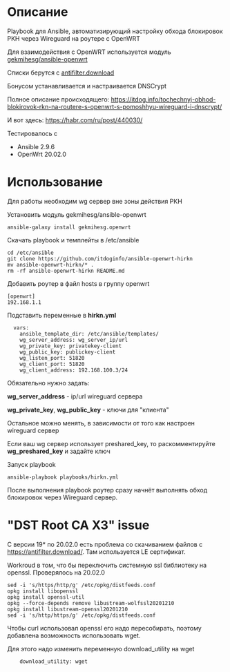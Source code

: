 # Описание
Playbook для Ansible, автоматизирующий настройку обхода блокировок РКН через Wireguard на роутере с OpenWRT

Для взаимодействия c OpenWRT используется модуль [gekmihesg/ansible-openwrt](https://github.com/gekmihesg/ansible-openwrt)

Списки берутся с [antifilter.download](https://antifilter.download/)

Бонусом устанавливается и настраивается DNSCrypt

Полное описание происходящего: https://itdog.info/tochechnyj-obhod-blokirovok-rkn-na-routere-s-openwrt-s-pomoshhyu-wireguard-i-dnscrypt/

И вот здесь: https://habr.com/ru/post/440030/

Тестировалось с
- Ansible 2.9.6
- OpenWrt 20.02.0

# Использование

Для работы необходим wg сервер вне зоны действия РКН

Установить модуль gekmihesg/ansible-openwrt

``` ansible-galaxy install gekmihesg.openwrt ```

Скачать playbook и темплейты в /etc/ansible

```
cd /etc/ansible
git clone https://github.com/itdoginfo/ansible-openwrt-hirkn
mv ansible-openwrt-hirkn/* .
rm -rf ansible-openwrt-hirkn README.md
```

Добавить роутер в файл hosts в группу openwrt
```
[openwrt]
192.168.1.1
```

Подставить переменные в **hirkn.yml**
```
  vars:
    ansible_template_dir: /etc/ansible/templates/
    wg_server_address: wg_server_ip/url
    wg_private_key: privatekey-client
    wg_public_key: publickey-client
    wg_listen_port: 51820
    wg_client_port: 51820
    wg_client_address: 192.168.100.3/24
```

Обязательно нужно задать:

**wg_server_address** - ip/url wireguard сервера

**wg_private_key**, **wg_public_key** - ключи для "клиента"

Остальное можно менять, в зависимости от того как настроен wireguard сервер

Если ваш wg сервер использует preshared_key, то раскомментируйте **wg_preshared_key** и задайте ключ

Запуск playbook
```
ansible-playbook playbooks/hirkn.yml
```

После выполнения playbook роутер сразу начнёт выполнять обход блокировок через Wireguard сервер.

# "DST Root CA X3" issue
С версии 19* по 20.02.0 есть проблема со скачиванием файлов c https://antifilter.download/. Там используется LE сертификат.

Workroud в том, что бы переключить системную ssl библиотеку на openssl. Проверялось на 20.02.0
```
sed -i 's/https/http/g' /etc/opkg/distfeeds.conf
opkg install libopenssl
opkg install openssl-util
opkg --force-depends remove libustream-wolfssl20201210
opkg install libustream-openssl20201210
sed -i 's/http/https/g' /etc/opkg/distfeeds.conf
```
Чтобы curl использовал openssl его надо пересобирать, поэтому добавлена возможность использовать wget.

Для этого надо изменить переменную download_utility на wget
```
    download_utility: wget
```